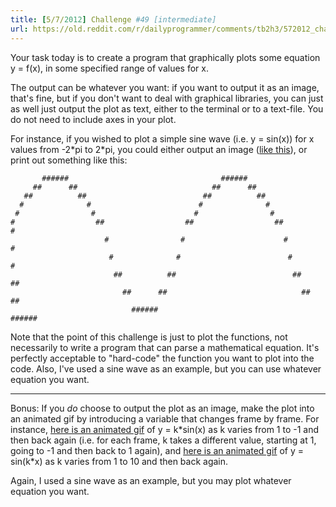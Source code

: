 ```yaml
---
title: [5/7/2012] Challenge #49 [intermediate]
url: https://old.reddit.com/r/dailyprogrammer/comments/tb2h3/572012_challenge_49_intermediate/
---
```


Your task today is to create a program that graphically plots some equation y = f(x), in some specified range of values for x. 

The output can be whatever you want: if you want to output it as an image, that's fine, but if you don't want to deal with graphical libraries, you can just as well just output the plot as text, either to the terminal or to a text-file. You do not need to include axes in your plot.

For instance, if you wished to plot a simple sine wave (i.e. y = sin(x)) for x values from -2\*pi to 2\*pi, you could either output an image ([like this](http://i.imgur.com/NcEwT.png)), or print out something like this:


           ######                                  ######                           
         ##      ##                              ##      ##                         
       ##          ##                          ##          ##                       
      #              #                        #              #                      
     #                #                      #                #                     
    #                  ##                  ##                  ##                  #
                         #                #                      #                # 
                          #              #                        #              #  
                           ##          ##                          ##          ##   
                             ##      ##                              ##      ##     
                               ######                                  ######       

Note that the point of this challenge is just to plot the functions, not necessarily to write a program that can parse a mathematical equation. It's perfectly acceptable to "hard-code" the function you want to plot into the code. Also, I've used a sine wave as an example, but you can use whatever equation you want. 

***

Bonus: If you *do* choose to output the plot as an image, make the plot into an animated gif by introducing a variable that changes frame by frame. For instance, [here is an animated gif](http://i.imgur.com/06BmQ.gif) of y = k\*sin(x) as k varies from 1 to -1 and then back again (i.e. for each frame, k takes a different value, starting at 1, going to -1 and then back to 1 again), and [here is an animated gif](http://i.imgur.com/ZXjqQ.gif) of y = sin(k\*x) as k varies from 1 to 10 and then back again. 

Again, I used a sine wave as an example, but you may plot whatever equation you want. 
